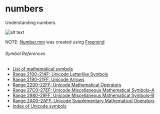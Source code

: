 numbers
=======

Understanding numbers.

![alt text](https://raw2.github.com/amitkr/numbers/master/out/Number.png "Numbers memory map")

NOTE: [Number.mm](Number.mm) was created using [Freemind](http://freemind.sourceforge.net/wiki/index.php/Main_Page)

###### Symbol References
* [List of mathematical symbols](https://en.wikipedia.org/wiki/List_of_mathematical_symbols)
* [Range 2100–214F: Unicode Letterlike Symbols](http://www.unicode.org/charts/PDF/U2100.pdf)
* [Range 2190–21FF: Unicode Arrows](http://www.unicode.org/charts/PDF/U2190.pdf)
* [Range 2200–22FF: Unicode Mathematical Operators](http://www.unicode.org/charts/PDF/U2200.pdf)
* [Range 27C0–27EF: Unicode Miscellaneous Mathematical Symbols–A](http://www.unicode.org/charts/PDF/U27C0.pdf)
* [Range 2980–29FF: Unicode Miscellaneous Mathematical Symbols–B](http://www.unicode.org/charts/PDF/U2980.pdf)
* [Range 2A00–2AFF: Unicode Supplementary Mathematical Operators](http://www.unicode.org/charts/PDF/U2A00.pdf)
* [Index of Unicode symbols](http://www.unicode.org/charts/#symbols)
